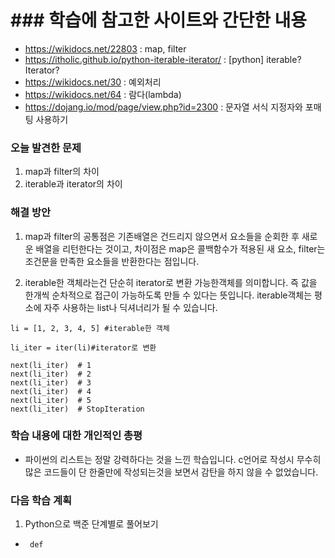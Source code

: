 # ### 학습에 참고한 사이트와 간단한 내용 
* https://wikidocs.net/22803 : map, filter
* https://itholic.github.io/python-iterable-iterator/ : [python] iterable? Iterator?
* https://wikidocs.net/30 : 예외처리
* https://wikidocs.net/64 : 람다(lambda)
* https://dojang.io/mod/page/view.php?id=2300 : 문자열 서식 지정자와 포매팅 사용하기

### 오늘 발견한 문제 
1. map과 filter의 차이
2. iterable과 iterator의 차이

### 해결 방안 
1. map과 filter의 공통점은 기존배열은 건드리지 않으면서 요소들을 순회한 후 새로운 배열을 리턴한다는 것이고, 차이점은 map은 콜백함수가 적용된 새 요소, filter는 조건문을 만족한 요소들을 반환한다는 점입니다.

2. iterable한 객체라는건 단순히 iterator로 변환 가능한객체를 의미합니다. 즉 값을 한개씩 순차적으로 접근이 가능하도록 만들 수 있다는 뜻입니다. iterable객체는 평소에 자주 사용하는 list나 딕셔너리가 될 수 있습니다.
```
li = [1, 2, 3, 4, 5] #iterable한 객체

li_iter = iter(li)#iterator로 변환

next(li_iter)  # 1
next(li_iter)  # 2
next(li_iter)  # 3
next(li_iter)  # 4
next(li_iter)  # 5
next(li_iter)  # StopIteration
```

### 학습 내용에 대한 개인적인 총평 
- 파이썬의 리스트는 정말 강력하다는 것을 느낀 학습입니다. c언어로 작성시 무수히 많은 코드들이 단 한줄만에 작성되는것을 보면서 감탄을 하지 않을 수 없었습니다.

### 다음 학습 계획 
1. Python으로 백준 단계별로 풀어보기
*      def
